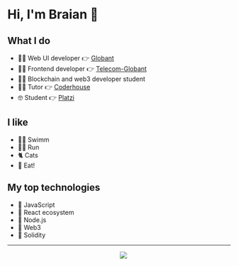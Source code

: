 # Hi, I'm Braian 👋

## What I do

- 👨‍💻 Web UI developer 👉 [Globant](https://www.globant.com/es)
- 👨‍💻 Frontend developer 👉 [Telecom-Globant](https://www.personal.com.ar/)
- 👨‍💻 Blockchain and web3 developer student
- 👨‍🏫 Tutor 👉 [Coderhouse](https://www.coderhouse.com/)
- 🤓 Student 👉 [Platzi](https://platzi.com/p/braianvaylet/)

## I like
- 🏊‍♂️ Swimm
- 🏃‍♂️ Run
- 🐈 Cats
- 🍕 Eat!

## My top technologies

- 💛 JavaScript
- 💙 React ecosystem
- 💚 Node.js
- 🧡 Web3
- 🖤 Solidity

---

<p align='center'>
&nbsp;&nbsp;&nbsp;&nbsp;
  <a href="https://www.linkedin.com/in/braianvaylet/"><img src="https://img.shields.io/badge/linkedin-%230077B5.svg?&style=for-the-badge&logo=linkedin&logoColor=white" /></a>
</p>








